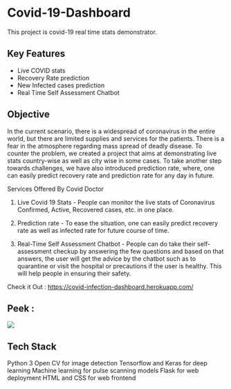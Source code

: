 # Covid-19-Dashboard

This project is covid-19 real time stats demonstrator.

## Key Features
* Live COVID stats
* Recovery Rate prediction
* New Infected cases prediction
* Real Time Self Assessment Chatbot

## Objective
In the current scenario, there is a widespread of coronavirus in the entire world, but there are limited supplies and services for the patients. There is a fear in the atmosphere regarding mass spread of deadly disease. To counter the problem, we created a project that aims at demonstrating live stats country-wise as well as city wise in some cases. 
To take another step towards challenges, we have also introduced prediction rate, where, one can easily predict recovery rate and prediction rate for any day in future.


Services Offered By Covid Doctor

1. Live Covid 19 Stats - People can monitor the live stats of Coronavirus Confirmed, Active, Recovered cases, etc. in one place.

2. Prediction rate - To ease the situation, one can easily predict recovery rate as well as infected rate for future course of time.

3. Real-Time Self Assessment Chatbot - People can do take their self-assessment checkup by answering the few questions and based on that answers, the user will get the advice by the chatbot such as to quarantine or visit the hospital or precautions if the user is healthy. This will help people in ensuring their safety.

Check it Out : https://covid-infection-dashboard.herokuapp.com/

## Peek : 
![](https://github.com/priyansh18/Covid-19-Dashboard/blob/master/images/covid-peek.JPG)

## Tech Stack
Python 3
Open CV for image detection
Tensorflow and Keras for deep learning
Machine learning for pulse scanning models
Flask for web deployment
HTML and CSS for web frontend

